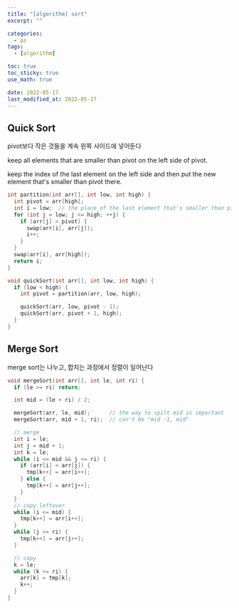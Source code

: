 ```yaml
---
title: "[algorithm] sort"
excerpt: ""

categories:
  - ps
tags:
  - [algorithm]

toc: true
toc_sticky: true
use_math: true

date: 2022-05-17
last_modified_at: 2022-05-17
---
```


## Quick Sort

pivot보다 작은 것들을 계속 왼쪽 사이드에 넣어둔다  

keep all elements that are smaller than pivot on the left side of pivot.  

keep the index of the last element on the left side and then put the new element that's smaller than pivot there.  

```cpp
int partition(int arr[], int low, int high) {
  int pivot = arr[high];
  int i = low;  // the place of the last element that's smaller than pivot
  for (int j = low; j <= high; ++j) {
    if (arr[j] < pivot) {
      swap(arr[i], arr[j]);
      i++;
    }
  }
  swap(arr[i], arr[high]);
  return i;
}

void quickSort(int arr[], int low, int high) {
  if (low < high) {
    int pivot = partition(arr, low, high);

    quickSort(arr, low, pivot - 1);
    quickSort(arr, pivot + 1, high);
  }
}
```

## Merge Sort

merge sort는 나누고, 합치는 과정에서 정렬이 일어난다  

```cpp
void mergeSort(int arr[], int le, int ri) {
  if (le >= ri) return;

  int mid = (le + ri) / 2;

  mergeSort(arr, le, mid);      // the way to spilt mid is important
  mergeSort(arr, mid + 1, ri);  // can't be "mid -1, mid"

  // merge
  int i = le;
  int j = mid + 1;
  int k = le;
  while (i <= mid && j <= ri) {
    if (arr[i] < arr[j]) {
      tmp[k++] = arr[i++];
    } else {
      tmp[k++] = arr[j++];
    }
  }
  // copy leftover
  while (i <= mid) {
    tmp[k++] = arr[i++];
  }
  while (j <= ri) {
    tmp[k++] = arr[j++];
  }

  // copy
  k = le;
  while (k <= ri) {
    arr[k] = tmp[k];
    k++;
  }
}
```
